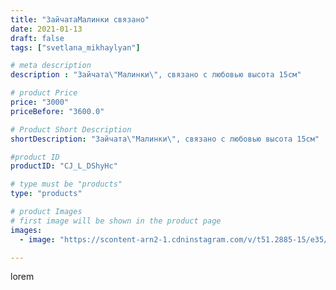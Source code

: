 ```yaml
---
title: "ЗайчатаМалинки связано"
date: 2021-01-13
draft: false
tags: ["svetlana_mikhaylyan"]

# meta description
description : "Зайчата\"Малинки\", связано с любовью высота 15см"

# product Price
price: "3000"
priceBefore: "3600.0"

# Product Short Description
shortDescription: "Зайчата\"Малинки\", связано с любовью высота 15см"

#product ID
productID: "CJ_L_DShyHc"

# type must be "products"
type: "products"

# product Images
# first image will be shown in the product page
images:
  - image: "https://scontent-arn2-1.cdninstagram.com/v/t51.2885-15/e35/137622786_163796902167882_6639180441358963321_n.jpg?se=7&tp=1&_nc_ht=scontent-arn2-1.cdninstagram.com&_nc_cat=106&_nc_ohc=RlAFqUzNkQcAX_51Od-&oh=bef2e4c4582dd5377b6fd03066a002ca&oe=6074DD60&ig_cache_key=MjQ4NTc1ODIzMDcwMjUzMTAzNg%3D%3D.2"

---
```

lorem
